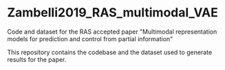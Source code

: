# Zambelli2019_RAS_multimodal_VAE
Code and dataset for the RAS accepted paper "Multimodal representation models for prediction and control from partial information"


This repository contains the codebase and the dataset used to generate results for the paper.
